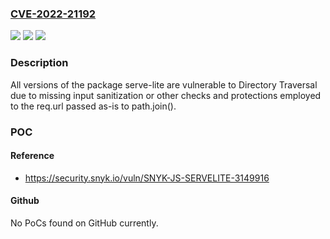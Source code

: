 ### [CVE-2022-21192](https://cve.mitre.org/cgi-bin/cvename.cgi?name=CVE-2022-21192)
![](https://img.shields.io/static/v1?label=Product&message=serve-lite&color=blue)
![](https://img.shields.io/static/v1?label=Version&message=%3D%200%20&color=brighgreen)
![](https://img.shields.io/static/v1?label=Vulnerability&message=Directory%20Traversal&color=brighgreen)

### Description

All versions of the package serve-lite are vulnerable to Directory Traversal due to missing input sanitization or other checks and protections employed to the req.url passed as-is to path.join().

### POC

#### Reference
- https://security.snyk.io/vuln/SNYK-JS-SERVELITE-3149916

#### Github
No PoCs found on GitHub currently.

